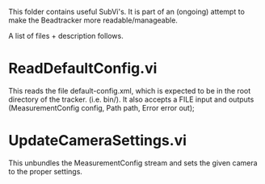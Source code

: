 This folder contains useful SubVi's. It is part of an (ongoing) attempt to make the Beadtracker more readable/manageable.

A list of files + description follows.

# ReadDefaultConfig.vi

This reads the file default-config.xml, which is expected to be in the root directory of the tracker. (i.e. bin/).
It also accepts a FILE input and outputs (MeasurementConfig config, Path path, Error error out);

# UpdateCameraSettings.vi

This unbundles the MeasurementConfig stream and sets the given camera to the proper settings.